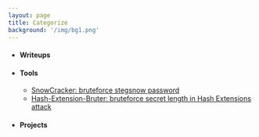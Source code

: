 ```yaml
---
layout: page
title: Categorize
background: '/img/bg1.png'
---
```


* #### Writeups

* ####  Tools
   * [SnowCracker: bruteforce stegsnow password](https://0xmohammed.github.io/2020/09/20/SnowCracker.html)
   * [Hash-Extension-Bruter: bruteforce secret length in Hash Extensions attack](https://0xmohammed.github.io/2020/09/12/HashExtensionBruter.html)

* #### Projects

